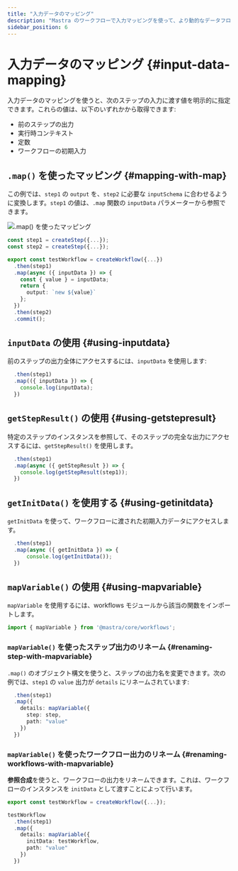 ```yaml
---
title: "入力データのマッピング"
description: "Mastra のワークフローで入力マッピングを使って、より動的なデータフローを構築する方法を学びましょう。"
sidebar_position: 6
---
```


# 入力データのマッピング \{#input-data-mapping\}

入力データのマッピングを使うと、次のステップの入力に渡す値を明示的に指定できます。これらの値は、以下のいずれかから取得できます:

* 前のステップの出力
* 実行時コンテキスト
* 定数
* ワークフローの初期入力

## `.map()` を使ったマッピング \{#mapping-with-map\}

この例では、`step1` の `output` を、`step2` に必要な `inputSchema` に合わせるように変換します。`step1` の値は、`.map` 関数の `inputData` パラメーターから参照できます。

![.map() を使ったマッピング](/img/workflows/workflows-data-mapping-map.jpg)

```typescript {9} filename="src/mastra/workflows/test-workflow.ts" showLineNumbers copy
const step1 = createStep({...});
const step2 = createStep({...});

export const testWorkflow = createWorkflow({...})
  .then(step1)
  .map(async ({ inputData }) => {
    const { value } = inputData;
    return {
      output: `new ${value}`
    };
  })
  .then(step2)
  .commit();
```

## `inputData` の使用 \{#using-inputdata\}

前のステップの出力全体にアクセスするには、`inputData` を使用します:

```typescript {3} filename="src/mastra/workflows/test-workflow.ts" showLineNumbers copy
  .then(step1)
  .map(({ inputData }) => {
    console.log(inputData);
  })
```

## `getStepResult()` の使用 \{#using-getstepresult\}

特定のステップのインスタンスを参照して、そのステップの完全な出力にアクセスするには、`getStepResult()` を使用します。

```typescript {3} filename="src/mastra/workflows/test-workflow.ts" showLineNumbers copy
  .then(step1)
  .map(async ({ getStepResult }) => {
    console.log(getStepResult(step1));
  })
```

## `getInitData()` を使用する \{#using-getinitdata\}

`getInitData` を使って、ワークフローに渡された初期入力データにアクセスします。

```typescript {3} filename="src/mastra/workflows/test-workflow.ts" showLineNumbers copy
  .then(step1)
  .map(async ({ getInitData }) => {
      console.log(getInitData());
  })
```

## `mapVariable()` の使用 \{#using-mapvariable\}

`mapVariable` を使用するには、workflows モジュールから該当の関数をインポートします。

```typescript filename="src/mastra/workflows/test-workflow.ts" showLineNumbers copy
import { mapVariable } from '@mastra/core/workflows';
```

### `mapVariable()` を使ったステップ出力のリネーム \{#renaming-step-with-mapvariable\}

`.map()` のオブジェクト構文を使うと、ステップの出力名を変更できます。次の例では、`step1` の `value` 出力が `details` にリネームされています:

```typescript {3-6} filename="src/mastra/workflows/test-workflow.ts" showLineNumbers copy
  .then(step1)
  .map({
    details: mapVariable({
      step: step,
      path: "value"
    })
  })
```

### `mapVariable()` を使ったワークフロー出力のリネーム \{#renaming-workflows-with-mapvariable\}

**参照合成**を使うと、ワークフローの出力をリネームできます。これは、ワークフローのインスタンスを `initData` として渡すことによって行います。

```typescript {6-9} filename="src/mastra/workflows/test-workflow.ts" showLineNumbers copy
export const testWorkflow = createWorkflow({...});

testWorkflow
  .then(step1)
  .map({
    details: mapVariable({
      initData: testWorkflow,
      path: "value"
    })
  })
```
